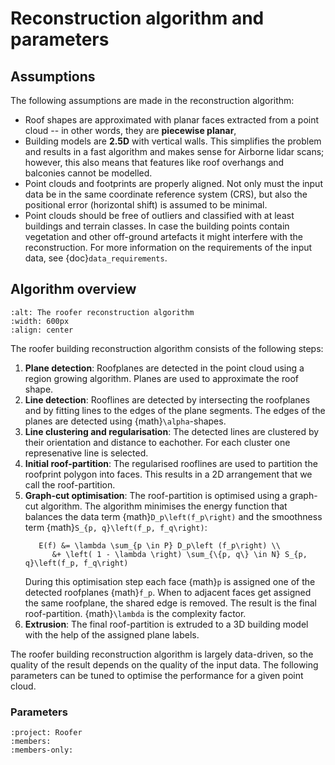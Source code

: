 # Reconstruction algorithm and parameters

## Assumptions
The following assumptions are made in the reconstruction algorithm:

* Roof shapes are approximated with planar faces extracted from a point cloud -- in other words, they are **piecewise planar**,
* Building models are **2.5D** with vertical walls. This simplifies the problem and results in a fast algorithm and makes sense for Airborne lidar scans; however, this also means that features like roof overhangs and balconies cannot be modelled.
* Point clouds and footprints are properly aligned. Not only must the input data be in the same coordinate reference system (CRS), but also the positional error (horizontal shift) is assumed to be minimal.
* Point clouds should be free of outliers and classified with at least buildings and terrain classes. In case the building points contain vegetation and other off-ground artefacts it might interfere with the reconstruction. For more information on the requirements of the input data, see {doc}`data_requirements`.

## Algorithm overview
```{image} _static/img/algo-steps.png
:alt: The roofer reconstruction algorithm
:width: 600px
:align: center
```

The roofer building reconstruction algorithm consists of the following steps:

1. **Plane detection**: Roofplanes are detected in the point cloud using a region growing algorithm. Planes are used to approximate the roof shape.
2. **Line detection**: Rooflines are detected by intersecting the roofplanes and by fitting lines to the edges of the plane segments. The edges of the planes are detected using {math}`\alpha`-shapes.
3. **Line clustering and regularisation**: The detected lines are clustered by their orientation and distance to eachother. For each cluster one represenative line is selected.
4. **Initial roof-partition**: The regularised rooflines are used to partition the roofprint polygon into faces. This results in a 2D arrangement that we call the roof-partition.
5. **Graph-cut optimisation**: The roof-partition is optimised using a graph-cut algorithm. The algorithm minimises the energy function that balances the data term {math}`D_p\left(f_p\right)` and the smoothness term {math}`S_{p, q}\left(f_p, f_q\right)`:
      ```{math}
         E(f) &= \lambda \sum_{p \in P} D_p\left (f_p\right) \\
            &+ \left( 1 - \lambda \right) \sum_{\{p, q\} \in N} S_{p, q}\left(f_p, f_q\right)
      ```
      During this optimisation step each face {math}`p` is assigned one of the detected roofplanes {math}`f_p`. When to adjacent faces get assigned the same roofplane, the shared edge is removed. The result is the final roof-partition.
      {math}`\lambda` is the complexity factor.
6. **Extrusion**: The final roof-partition is extruded to a 3D building model with the help of the assigned plane labels.


The roofer building reconstruction algorithm is largely data-driven, so the quality of the result depends on the quality of the input data. The following parameters can be tuned to optimise the performance for a given point cloud.

### Parameters

```{doxygenstruct} roofer::ReconstructionConfig
:project: Roofer
:members:
:members-only:
```
